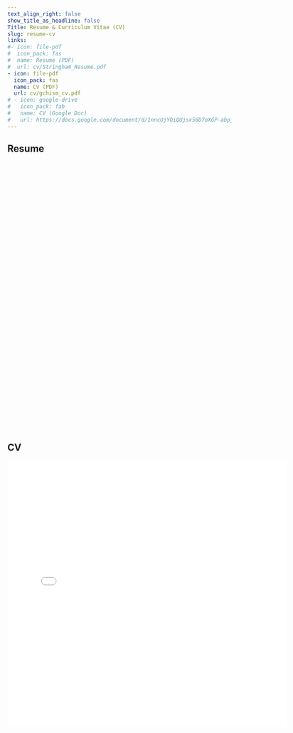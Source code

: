 ```yaml
---
text_align_right: false
show_title_as_headline: false
Title: Resume & Curriculum Vitae (CV)
slug: resume-cv
links:
#- icon: file-pdf
#  icon_pack: fas
#  name: Resume (PDF)
#  url: cv/Stringham_Resume.pdf
- icon: file-pdf
  icon_pack: fas
  name: CV (PDF)
  url: cv/gchism_cv.pdf
# - icon: google-drive
#   icon_pack: fab
#   name: CV (Google Doc)
#   url: https://docs.google.com/document/d/1nncUjYOiQUjsx56D7oXGP-abpjgAxbgH7oIZ__AuKjU/edit?usp=sharing
---
```



## Resume

<script>
    function resizeIframe(obj) {
      obj.style.height =  1.1*obj.contentWindow.document.body.scrollHeight + 'px';
    }
  </script>

<iframe width='120%' height='600' 
    onload="resizeIframe(this)"
    frameborder="0"
    src="">
</iframe>


## CV
<script>
    function resizeIframe(obj) {
      obj.style.height =  1.05*obj.contentWindow.document.body.scrollHeight + 'px';
    }
  </script>

<iframe width='125%' height='600' 
    onload="resizeIframe(this)"
    frameborder="0"
    src="cv/gchism_cv.pdf">
</iframe>